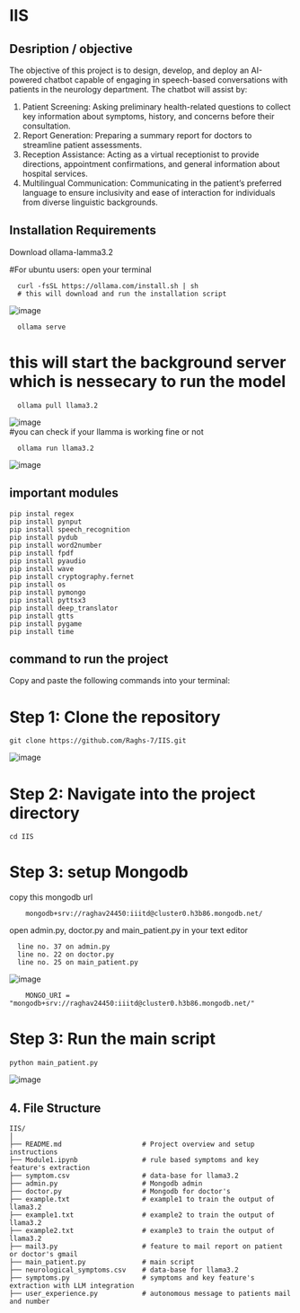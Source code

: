 # IIS

## Desription / objective 
The objective of this project is to design, develop, and deploy an AI-powered chatbot capable of
engaging in speech-based conversations with patients in the neurology department. The
chatbot will assist by:
1. Patient Screening: Asking preliminary health-related questions to collect key
information about symptoms, history, and concerns before their consultation.
2. Report Generation: Preparing a summary report for doctors to streamline patient
assessments.
3. Reception Assistance: Acting as a virtual receptionist to provide directions,
appointment confirmations, and general information about hospital services.
4. Multilingual Communication: Communicating in the patient’s preferred language to
ensure inclusivity and ease of interaction for individuals from diverse linguistic
backgrounds.

## Installation Requirements

  Download ollama-lamma3.2

  #For ubuntu users:
      open your terminal
      
      curl -fsSL https://ollama.com/install.sh | sh  
      # this will download and run the installation script
  ![image](https://github.com/user-attachments/assets/5333c1e2-b269-4e99-bab3-8ce515e538ab)
      
      ollama serve 
  # this will start the background server which is nessecary to run the model 
      
      ollama pull llama3.2
  ![image](https://github.com/user-attachments/assets/e60550e8-43ab-4dca-9a9b-25b37803136a)    
  #you can check if your llamma is working fine or not 

      ollama run llama3.2
  ![image](https://github.com/user-attachments/assets/ff334d8b-2279-47b2-a347-4122c35a19fe)
  

##  important modules

    pip instal regex
    pip install pynput
    pip install speech_recognition
    pip install pydub
    pip install word2number  
    pip install fpdf
    pip install pyaudio
    pip install wave
    pip install cryptography.fernet
    pip install os
    pip install pymongo
    pip install pyttsx3
    pip install deep_translator
    pip install gtts
    pip install pygame
    pip install time
    

## command to run the project 

  Copy and paste the following commands into your terminal:

  # Step 1: Clone the repository

    git clone https://github.com/Raghs-7/IIS.git
  ![image](https://github.com/user-attachments/assets/29ee5e01-84c0-45ba-939a-fc5afab523c1)

  # Step 2: Navigate into the project directory

    cd IIS

  # Step 3: setup Mongodb
  copy this mongodb url   
        
        mongodb+srv://raghav24450:iiitd@cluster0.h3b86.mongodb.net/

  open admin.py, doctor.py and main_patient.py in your text editor 

      line no. 37 on admin.py
      line no. 22 on doctor.py
      line no. 25 on main_patient.py

  ![image](https://github.com/user-attachments/assets/79a35575-fac2-45a0-8fd7-a8bef97f8c9d)
        
        MONGO_URI = "mongodb+srv://raghav24450:iiitd@cluster0.h3b86.mongodb.net/"
    
    
  # Step 3: Run the main script
    
    python main_patient.py
  ![image](https://github.com/user-attachments/assets/4df35d37-8f35-4148-aaab-aeb9790d6d02)



## 4. File Structure

```
IIS/
│
├── README.md                    # Project overview and setup instructions
├── Module1.ipynb                # rule based symptoms and key feature's extraction
├── symptom.csv                  # data-base for llama3.2
├── admin.py                     # Mongodb admin 
├── doctor.py                    # Mongodb for doctor's
├── example.txt                  # example1 to train the output of llama3.2 
├── example1.txt                 # example2 to train the output of llama3.2
├── example2.txt                 # example3 to train the output of llama3.2
├── mail3.py                     # feature to mail report on patient or doctor's gmail
├── main_patient.py              # main script
├── neurological_symptoms.csv    # data-base for llama3.2
├── symptoms.py                  # symptoms and key feature's extraction with LLM integration
├── user_experience.py           # autonomous message to patients mail and number 

